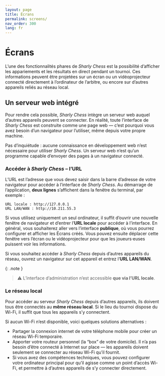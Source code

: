 ```yaml
---
layout: page
title: Écrans
permalink: screens/
nav_order: 300
lang: fr
---
```


# Écrans

L’une des fonctionnalités phares de _Sharly Chess_ est la possibilité d’afficher les appariements et les résultats en direct pendant un tournoi.
Ces informations peuvent être projetées sur un écran ou un vidéoprojecteur connecté directement à l’ordinateur de l’arbitre, ou encore sur d’autres appareils reliés au réseau local.

## Un serveur web intégré

Pour rendre cela possible, _Sharly Chess_ intègre un serveur web auquel d’autres appareils peuvent se connecter.
En réalité, toute l’interface de _Sharly Chess_ est construite comme une page web — c’est pourquoi vous avez besoin d’un navigateur pour l’utiliser, même depuis votre propre machine.

Pas d’inquiétude : aucune connaissance en développement web n’est nécessaire pour utiliser _Sharly Chess_.
Un serveur web n’est qu’un programme capable d’envoyer des pages à un navigateur connecté.

### Accéder à _Sharly Chess_ – l’URL

L’URL est l’adresse que vous devez saisir dans la barre d’adresse de votre navigateur pour accéder à l’interface de _Sharly Chess_.
Au démarrage de l’application, **deux lignes** s’affichent dans la fenêtre du terminal, par exemple :

```
URL locale : http://127.0.0.1
URL LAN/WAN : http://10.211.55.3
```

Si vous utilisez uniquement un seul ordinateur, il suffit d’ouvrir une nouvelle fenêtre de navigateur et d’entrer l’**URL locale** pour accéder à l’interface.
En général, vous souhaiterez aller vers l’interface **publique**, où vous pourrez configurer et afficher les Écrans créés.
Vous pouvez ensuite déplacer cette fenêtre vers l’écran ou le vidéoprojecteur pour que les joueurs·euses puissent voir les informations.

Si vous souhaitez accéder à _Sharly Chess_ depuis d’autres appareils du réseau, ouvrez un navigateur sur cet appareil et entrez l’**URL LAN/WAN**.

{: .note }
> ⚠︎ L’interface d’administration n’est accessible **que via l’URL locale**.

### Le réseau local

Pour accéder au serveur _Sharly Chess_ depuis d’autres appareils, ils doivent tous être connectés au **même réseau local**.
Si le lieu du tournoi dispose du Wi-Fi, il suffit que tous les appareils s’y connectent.

Si aucun Wi-Fi n’est disponible, voici quelques solutions alternatives :

- Partager la connexion internet de votre téléphone mobile pour créer un réseau Wi-Fi temporaire.
- Apporter votre routeur personnel (la “box” de votre domicile). Il n’a pas besoin d’être connecté à Internet sur place — les appareils doivent seulement se connecter au réseau Wi-Fi qu’il fournit.
- Si vous avez des compétences techniques, vous pouvez configurer votre ordinateur principal pour qu’il agisse comme un point d’accès Wi-Fi, et permettre à d’autres appareils de s’y connecter directement.
